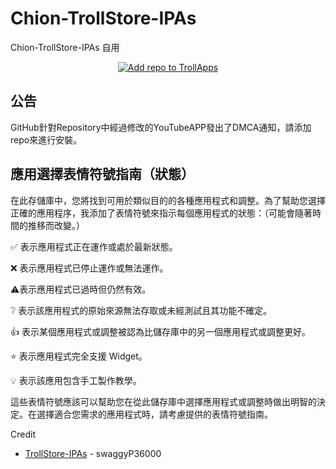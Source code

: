 # Chion-TrollStore-IPAs
Chion-TrollStore-IPAs
自用

 <p align="center">
    <a href="https://fwuf.in/#/trollapps://add?url=https://raw.githubusercontent.com/talkouki89/Chion-TrollStore-IPAs/main/apps.json">
    <img src="https://img.shields.io/badge/Add%20repo%20to%20TrollApps-%20blue?style=for-the-badge&color=B85CFD" alt="Add repo to TrollApps">
  </a>
</p>

## 公告
GitHub針對Repository中經過修改的YouTubeAPP發出了DMCA通知，請添加repo來進行安裝。

## 應用選擇表情符號指南（狀態）
在此存儲庫中，您將找到可用於類似目的的各種應用程式和調整。為了幫助您選擇正確的應用程序，我添加了表情符號來指示每個應用程式的狀態：（可能會隨著時間的推移而改變。）

✅ 表示應用程式正在運作或處於最新狀態。

❌ 表示應用程式已停止運作或無法運作。

⚠️表示應用程式已過時但仍然有效。

❔ 表示該應用程式的原始來源無法存取或未經測試且其功能不確定。

👍 表示某個應用程式或調整被認為比儲存庫中的另一個應用程式或調整更好。

⭐ 表示應用程式完全支援 Widget。

💡 表示該應用包含手工製作教學。

這些表情符號應該可以幫助您在從此儲存庫中選擇應用程式或調整時做出明智的決定。在選擇適合您需求的應用程式時，請考慮提供的表情符號指南。

Credit
* [TrollStore-IPAs](https://github.com/swaggyP36000/TrollStore-IPAs) - swaggyP36000

